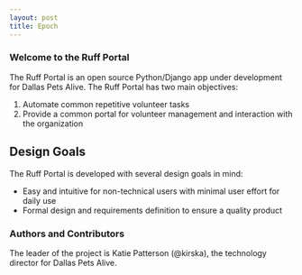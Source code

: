 ```yaml
---
layout: post
title: Epoch
---
```


### Welcome to the Ruff Portal
The Ruff Portal is an open source Python/Django app under development for Dallas Pets Alive. The Ruff Portal has two main objectives:

1. Automate common repetitive volunteer tasks
2. Provide a common portal for volunteer management and interaction with the organization

## Design Goals
The Ruff Portal is developed with several design goals in mind:

* Easy and intuitive for non-technical users with minimal user effort for daily use
* Formal design and requirements definition to ensure a quality product

### Authors and Contributors
The leader of the project is Katie Patterson (@kirska), the technology director for Dallas Pets Alive.
